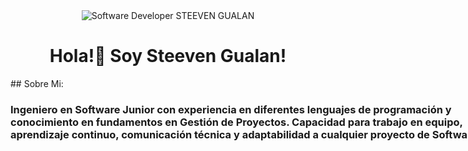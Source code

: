 <div style="text-align: center;">
    <img src="https://media.licdn.com/dms/image/D4E16AQGJiv02e6BowA/profile-displaybackgroundimage-shrink_350_1400/0/1715104516708?e=1720656000&v=beta&t=allnVDfCmgc8XZoC9mcXfN_ecNDVs1w7QPzyjKhHB5I"
        alt="Software Developer STEEVEN GUALAN">
    <h1>Hola!👋 Soy Steeven Gualan!</h1>
    
</div>
## Sobre Mi:
<div style="width: 800px;">
        <h3>Ingeniero en Software Junior con experiencia en diferentes lenguajes de programación y
            conocimiento en fundamentos en Gestión de Proyectos. Capacidad para trabajo en equipo,
            aprendizaje continuo, comunicación técnica y adaptabilidad a cualquier proyecto de Software.</h3>
        </div>

<!--

Here are some ideas to get you started:

- 🔭 I’m currently working on ...
- 🌱 I’m currently learning ...
- 👯 I’m looking to collaborate on ...
- 🤔 I’m looking for help with ...
- 💬 Ask me about ...
- 📫 How to reach me: ...
- 😄 Pronouns: ...
- ⚡ Fun fact: ...
-->
